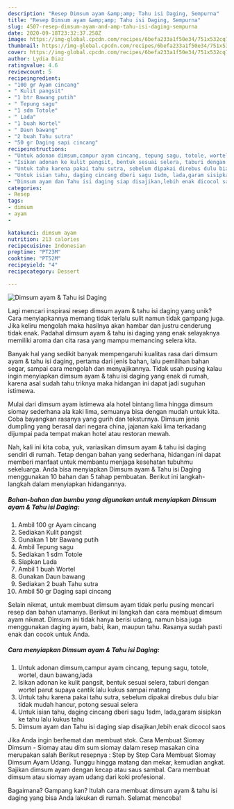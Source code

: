 ```yaml
---
description: "Resep Dimsum ayam &amp;amp; Tahu isi Daging, Sempurna"
title: "Resep Dimsum ayam &amp;amp; Tahu isi Daging, Sempurna"
slug: 4507-resep-dimsum-ayam-and-amp-tahu-isi-daging-sempurna
date: 2020-09-18T23:32:37.258Z
image: https://img-global.cpcdn.com/recipes/6befa233a1f50e34/751x532cq70/dimsum-ayam-tahu-isi-daging-foto-resep-utama.jpg
thumbnail: https://img-global.cpcdn.com/recipes/6befa233a1f50e34/751x532cq70/dimsum-ayam-tahu-isi-daging-foto-resep-utama.jpg
cover: https://img-global.cpcdn.com/recipes/6befa233a1f50e34/751x532cq70/dimsum-ayam-tahu-isi-daging-foto-resep-utama.jpg
author: Lydia Diaz
ratingvalue: 4.6
reviewcount: 5
recipeingredient:
- "100 gr Ayam cincang"
- " Kulit pangsit"
- "1 btr Bawang putih"
- " Tepung sagu"
- "1 sdm Totole"
- " Lada"
- "1 buah Wortel"
- " Daun bawang"
- "2 buah Tahu sutra"
- "50 gr Daging sapi cincang"
recipeinstructions:
- "Untuk adonan dimsum,campur ayam cincang, tepung sagu, totole, wortel, daun bawang,lada"
- "Isikan adonan ke kulit pangsit, bentuk sesuai selera, taburi dengan wortel parut supaya cantik lalu kukus sampai matang"
- "Untuk tahu karena pakai tahu sutra, sebelum dipakai direbus dulu biar tidak mudah hancur, potong sesuai selera"
- "Untuk isian tahu, daging cincang dberi sagu 1sdm, lada,garam sisipkan ke tahu lalu kukus tahu"
- "Dimsum ayam dan Tahu isi daging siap disajikan,lebih enak dicocol saos"
categories:
- Resep
tags:
- dimsum
- ayam
- 

katakunci: dimsum ayam  
nutrition: 213 calories
recipecuisine: Indonesian
preptime: "PT23M"
cooktime: "PT52M"
recipeyield: "4"
recipecategory: Dessert

---
```



![Dimsum ayam &amp; Tahu isi Daging](https://img-global.cpcdn.com/recipes/6befa233a1f50e34/751x532cq70/dimsum-ayam-tahu-isi-daging-foto-resep-utama.jpg)

Lagi mencari inspirasi resep dimsum ayam &amp; tahu isi daging yang unik? Cara menyiapkannya memang tidak terlalu sulit namun tidak gampang juga. Jika keliru mengolah maka hasilnya akan hambar dan justru cenderung tidak enak. Padahal dimsum ayam &amp; tahu isi daging yang enak selayaknya memiliki aroma dan cita rasa yang mampu memancing selera kita.

Banyak hal yang sedikit banyak mempengaruhi kualitas rasa dari dimsum ayam &amp; tahu isi daging, pertama dari jenis bahan, lalu pemilihan bahan segar, sampai cara mengolah dan menyajikannya. Tidak usah pusing kalau ingin menyiapkan dimsum ayam &amp; tahu isi daging yang enak di rumah, karena asal sudah tahu triknya maka hidangan ini dapat jadi suguhan istimewa.

Mulai dari dimsum ayam istimewa ala hotel bintang lima hingga dimsum siomay sederhana ala kaki lima, semuanya bisa dengan mudah untuk kita. Coba bayangkan rasanya yang gurih dan teksturnya. Dimsum jenis dumpling yang berasal dari negara china, jajanan kaki lima terkadang dijumpai pada tempat makan hotel atau restoran mewah.


Nah, kali ini kita coba, yuk, variasikan dimsum ayam &amp; tahu isi daging sendiri di rumah. Tetap dengan bahan yang sederhana, hidangan ini dapat memberi manfaat untuk membantu menjaga kesehatan tubuhmu sekeluarga. Anda bisa menyiapkan Dimsum ayam &amp; Tahu isi Daging menggunakan 10 bahan dan 5 tahap pembuatan. Berikut ini langkah-langkah dalam menyiapkan hidangannya.

<!--inarticleads1-->

##### Bahan-bahan dan bumbu yang digunakan untuk menyiapkan Dimsum ayam &amp; Tahu isi Daging:

1. Ambil 100 gr Ayam cincang
1. Sediakan  Kulit pangsit
1. Gunakan 1 btr Bawang putih
1. Ambil  Tepung sagu
1. Sediakan 1 sdm Totole
1. Siapkan  Lada
1. Ambil 1 buah Wortel
1. Gunakan  Daun bawang
1. Sediakan 2 buah Tahu sutra
1. Ambil 50 gr Daging sapi cincang


Selain nikmat, untuk membuat dimsum ayam tidak perlu pusing mencari resep dan bahan utamanya. Berikut ini langkah dan cara membuat dimsum ayam nikmat. Dimsum ini tidak hanya berisi udang, namun bisa juga menggunakan daging ayam, babi, ikan, maupun tahu. Rasanya sudah pasti enak dan cocok untuk Anda. 

<!--inarticleads2-->

##### Cara menyiapkan Dimsum ayam &amp; Tahu isi Daging:

1. Untuk adonan dimsum,campur ayam cincang, tepung sagu, totole, wortel, daun bawang,lada
1. Isikan adonan ke kulit pangsit, bentuk sesuai selera, taburi dengan wortel parut supaya cantik lalu kukus sampai matang
1. Untuk tahu karena pakai tahu sutra, sebelum dipakai direbus dulu biar tidak mudah hancur, potong sesuai selera
1. Untuk isian tahu, daging cincang dberi sagu 1sdm, lada,garam sisipkan ke tahu lalu kukus tahu
1. Dimsum ayam dan Tahu isi daging siap disajikan,lebih enak dicocol saos


Jika Anda ingin berhemat dan membuat stok. Cara Membuat Siomay Dimsum - Siomay atau dim sum siomay dalam resep masakan cina merupakan salah Berikut resepnya : Step by Step Cara Membuat Siomay Dimsum Ayam Udang. Tunggu hingga matang dan mekar, kemudian angkat. Sajikan dimsum ayam dengan kecap atau saus sambal. Cara membuat dimsum atau siomay ayam udang dari koki profesional. 

Bagaimana? Gampang kan? Itulah cara membuat dimsum ayam &amp; tahu isi daging yang bisa Anda lakukan di rumah. Selamat mencoba!
